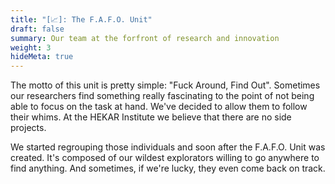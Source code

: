 ```yaml
---
title: "[📈]: The F.A.F.O. Unit"
draft: false
summary: Our team at the forfront of research and innovation
weight: 3
hideMeta: true
---
```


The motto of this unit is pretty simple: "Fuck Around, Find Out". Sometimes our
researchers find something really fascinating to the point of not being able to
focus on the task at hand. We've decided to allow them to follow their whims.
At the HEKAR Institute we believe that there are no side projects.

We started regrouping those individuals and soon after the F.A.F.O. Unit was created.
It's composed of our wildest explorators willing to go anywhere to find anything.
And sometimes, if we're lucky, they even come back on track.
